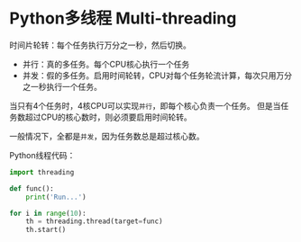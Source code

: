 # Python多线程 Multi-threading

时间片轮转：每个任务执行万分之一秒，然后切换。

- 并行：真的多任务。每个CPU核心执行一个任务
- 并发：假的多任务。启用时间轮转，CPU对每个任务轮流计算，每次只用万分之一秒执行一个任务。

当只有4个任务时，4核CPU可以实现`并行`，即每个核心负责一个任务。
但是当任务数超过CPU的核心数时，则必须要启用时间轮转。

一般情况下，全都是`并发`，因为任务数总是超过核心数。

Python线程代码：
```py
import threading

def func():
    print('Run...')

for i in range(10):
    th = threading.thread(target=func)
    th.start()
```